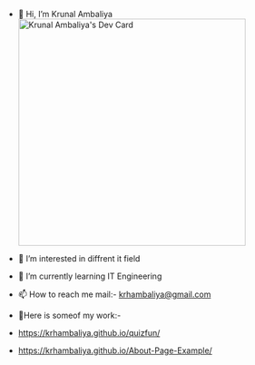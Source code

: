 - 👋 Hi, I’m Krunal Ambaliya                                                                <a href="https://app.daily.dev/krhambaliya"><img src="https://api.daily.dev/devcards/7154029744a5490d970874597425fc89.png?r=8ju" width="400" alt="Krunal Ambaliya's Dev Card"/></a>

- 👀 I’m interested in diffrent it field
- 🌱 I’m currently learning IT Engineering
- 📫 How to reach me mail:- krhambaliya@gmail.com
- 📖Here is someof my work:-
-    https://krhambaliya.github.io/quizfun/
-    https://krhambaliya.github.io/About-Page-Example/

<!---
krhambaliya/krhambaliya is a ✨ special ✨ repository because its `README.md` (this file) appears on your GitHub profile.
You can click the Preview link to take a look at your changes.
--->

